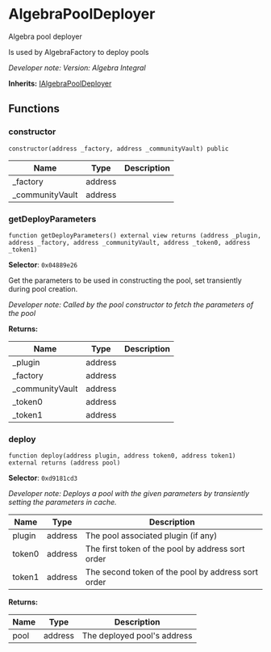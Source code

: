 

# AlgebraPoolDeployer


Algebra pool deployer

Is used by AlgebraFactory to deploy pools

*Developer note: Version: Algebra Integral*

**Inherits:** [IAlgebraPoolDeployer](interfaces/IAlgebraPoolDeployer.md)

## Functions
### constructor

```solidity
constructor(address _factory, address _communityVault) public
```



| Name | Type | Description |
| ---- | ---- | ----------- |
| _factory | address |  |
| _communityVault | address |  |

### getDeployParameters

```solidity
function getDeployParameters() external view returns (address _plugin, address _factory, address _communityVault, address _token0, address _token1)
```
**Selector**: `0x04889e26`

Get the parameters to be used in constructing the pool, set transiently during pool creation.

*Developer note: Called by the pool constructor to fetch the parameters of the pool*

**Returns:**

| Name | Type | Description |
| ---- | ---- | ----------- |
| _plugin | address |  |
| _factory | address |  |
| _communityVault | address |  |
| _token0 | address |  |
| _token1 | address |  |

### deploy

```solidity
function deploy(address plugin, address token0, address token1) external returns (address pool)
```
**Selector**: `0xd9181cd3`



*Developer note: Deploys a pool with the given parameters by transiently setting the parameters in cache.*

| Name | Type | Description |
| ---- | ---- | ----------- |
| plugin | address | The pool associated plugin (if any) |
| token0 | address | The first token of the pool by address sort order |
| token1 | address | The second token of the pool by address sort order |

**Returns:**

| Name | Type | Description |
| ---- | ---- | ----------- |
| pool | address | The deployed pool's address |

